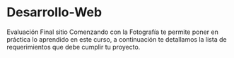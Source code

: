 # Desarrollo-Web
Evaluación Final sitio Comenzando con la Fotografía te permite poner en práctica lo aprendido en este curso, a continuación te detallamos la lista de requerimientos que debe cumplir tu proyecto.
